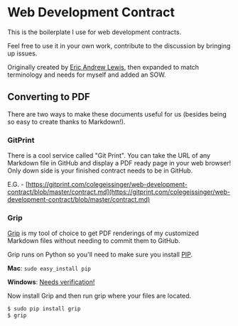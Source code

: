 # Web Development Contract
This is the boilerplate I use for web development contracts.

Feel free to use it in your own work, contribute to the discussion by bringing up issues.

Originally created by [Eric Andrew Lewis](https://github.com/ericandrewlewis/web-development-contract), then expanded to match terminology and needs for myself and added an SOW.

## Converting to PDF
There are two ways to make these documents useful for us (besides being so easy to create thanks to Markdown!).

### GitPrint
There is a cool service called "Git Print". You can take the URL of any Markdown file in GitHub and display a PDF ready page in your web browser! Only down side is your finished contract needs to be in GitHub.

E.G. - [https://gitprint.com/colegeissinger/web-development-contract/blob/master/contract.md](https://gitprint.com/colegeissinger/web-development-contract/blob/master/contract.md)

### Grip
[Grip](https://github.com/joeyespo/grip) is my tool of choice to get PDF renderings of my customized Markdown files without needing to commit them to GitHub.

Grip runs on Python so you'll need to make sure you install [PIP](http://pip.readthedocs.org/en/stable/installing/).

**Mac**: `sudo easy_install pip`

**Windows**: [Needs verification!](http://docs.python-guide.org/en/latest/starting/install/win/)

Now install Grip and then run grip where your files are located.

```bash
$ sudo pip install grip
$ grip
```
